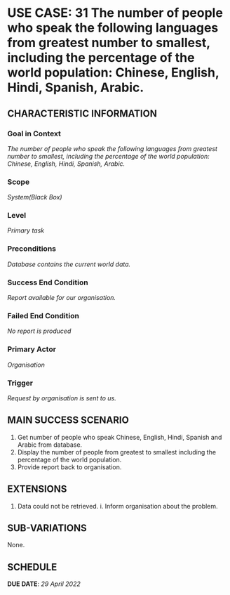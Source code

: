 # USE CASE: 31 The number of people who speak the following languages from greatest number to smallest, including the percentage of the world population: Chinese, English, Hindi, Spanish, Arabic.

## CHARACTERISTIC INFORMATION

### Goal in Context

*The number of people who speak the following languages from greatest number to smallest, including the percentage of the world population: Chinese, English, Hindi, Spanish, Arabic.*

### Scope

*System(Black Box)*

### Level

*Primary task*

### Preconditions

*Database contains the current world data.*

### Success End Condition

*Report available for our organisation.*

### Failed End Condition

*No report is produced*

### Primary Actor

*Organisation*

### Trigger

*Request by organisation is sent to us.*

## MAIN SUCCESS SCENARIO

1. Get number of people who speak Chinese, English, Hindi, Spanish and Arabic from database.
2. Display the number of people from greatest to smallest including the percentage of the world population.
3. Provide report back to organisation.

## EXTENSIONS

1. Data could not be retrieved.
   i. Inform organisation about the problem.

## SUB-VARIATIONS

None.

## SCHEDULE

**DUE DATE**: *29 April 2022*
